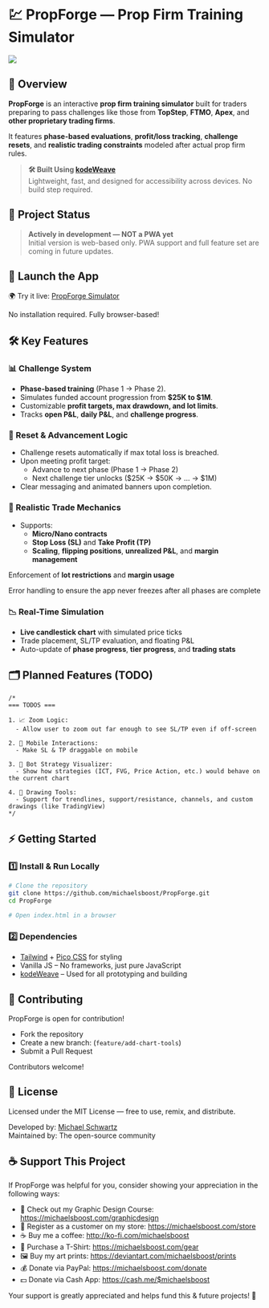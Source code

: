 💹 PropForge — Prop Firm Training Simulator
============================

![](https://raw.githubusercontent.com/michaelsboost/PropForge/main/imgs/screenshot.jpeg)

## 🌟 Overview
**PropForge** is an interactive **prop firm training simulator** built for traders preparing to pass challenges like those from **TopStep**, **FTMO**, **Apex**, and **other proprietary trading firms**.

It features **phase-based evaluations**, **profit/loss tracking**, **challenge resets**, and **realistic trading constraints** modeled after actual prop firm rules.

> **🛠️ Built Using [kodeWeave](https://michaelsboost.github.io/kodeWeave/)**  
> Lightweight, fast, and designed for accessibility across devices. No build step required.

## 🚨 Project Status
> **Actively in development — NOT a PWA yet**  
> Initial version is web-based only. PWA support and full feature set are coming in future updates.

## 🚀 Launch the App
🌍 Try it live: [PropForge Simulator](https://michaelsboost.github.io/PropForge/)

No installation required. Fully browser-based!

## 🛠️ Key Features  

### **📊 Challenge System**
- **Phase-based training** (Phase 1 → Phase 2).
- Simulates funded account progression from **$25K to $1M**.
- Customizable **profit targets, max drawdown, and lot limits**.
- Tracks **open P&L**, **daily P&L**, and **challenge progress**.

### **🔁 Reset & Advancement Logic**
- Challenge resets automatically if max total loss is breached.
- Upon meeting profit target:
  - Advance to next phase (Phase 1 → Phase 2)
  - Next challenge tier unlocks ($25K → $50K → … → $1M)
- Clear messaging and animated banners upon completion.

### **🧠 Realistic Trade Mechanics**
- Supports:
  - **Micro/Nano contracts**
  - **Stop Loss (SL)** and **Take Profit (TP)**
  - **Scaling**, **flipping positions**, **unrealized P&L**, and **margin management**

Enforcement of **lot restrictions** and **margin usage**

Error handling to ensure the app never freezes after all phases are complete

### **📉 Real-Time Simulation**
- **Live candlestick chart** with simulated price ticks
- Trade placement, SL/TP evaluation, and floating P&L
- Auto-update of **phase progress**, **tier progress**, and **trading stats**

## 🗂️ Planned Features (TODO)  

    /*
    === TODOS ===

    1. 📈 Zoom Logic:
      - Allow user to zoom out far enough to see SL/TP even if off-screen

    2. 📱 Mobile Interactions:
      - Make SL & TP draggable on mobile

    3. 🤖 Bot Strategy Visualizer:
      - Show how strategies (ICT, FVG, Price Action, etc.) would behave on the current chart

    4. 🧩 Drawing Tools:
      - Support for trendlines, support/resistance, channels, and custom drawings (like TradingView)
    */

## ⚡ **Getting Started**
### **1️⃣ Install & Run Locally**
```sh
# Clone the repository
git clone https://github.com/michaelsboost/PropForge.git
cd PropForge

# Open index.html in a browser
```

### **2️⃣ Dependencies**
- [Tailwind](https://tailwindcss.com/) + [Pico CSS](https://picocss.com/) for styling
- Vanilla JS – No frameworks, just pure JavaScript
- [kodeWeave](https://michaelsboost.github.io/kodeWeave/) – Used for all prototyping and building

## 🧠 Contributing
PropForge is open for contribution!  

- Fork the repository
- Create a new branch: (`feature/add-chart-tools`)
- Submit a Pull Request

Contributors welcome!

## 📜 License
Licensed under the MIT License — free to use, remix, and distribute.

Developed by: [Michael Schwartz](https://michaelsboost.com/)  
Maintained by: The open-source community

## **☕ Support This Project**
If PropForge was helpful for you, consider showing your appreciation in the following ways:

- 🎨 Check out my Graphic Design Course: https://michaelsboost.com/graphicdesign  
- 🛒 Register as a customer on my store: https://michaelsboost.com/store  
- ☕ Buy me a coffee: http://ko-fi.com/michaelsboost  
- 👕 Purchase a T-Shirt: https://michaelsboost.com/gear  
- 🖼️ Buy my art prints: https://deviantart.com/michaelsboost/prints 
- 💰 Donate via PayPal: https://michaelsboost.com/donate 
- 💵 Donate via Cash App: https://cash.me/$michaelsboost  

Your support is greatly appreciated and helps fund this & future projects! 🚀